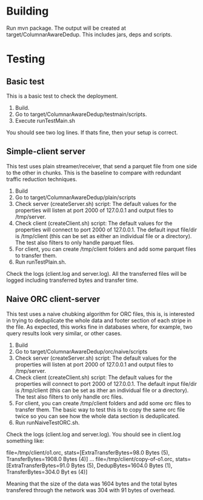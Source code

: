 # Building

Run mvn package. The output will be created at target/ColumnarAwareDedup. This includes jars, deps and scripts.

# Testing

## Basic test

This is a basic test to check the deployment.

1. Build.
2. Go to target/ColumnarAwareDedup/testmain/scripts.
3. Execute runTestMain.sh 

You should see two log lines. If thats fine, then your setup is correct.

## Simple-client server

This test uses plain streamer/receiver, that send a parquet file from one side to the other in chunks. This is the baseline 
to compare with redundant traffic reduction techniques.

1. Build
2. Go to target/ColumnarAwareDedup/plain/scripts
3. Check server (createServer.sh) script: The default values for the properties will listen at port 2000 of 127.0.0.1 and output 
files to /tmp/server.
4. Check client (createClient.sh) script: The default values for the properties will connect to port 2000 of 127.0.0.1. The default input 
file/dir is /tmp/client (this can be set as either an individual file or a directory). The test also filters to only handle parquet files.
5. For client, you can create /tmp/client folders and add some parquet files to transfer them.
6. Run runTestPlain.sh.

Check the logs (client.log and server.log). All the transferred files will be logged including transferred bytes and transfer time.

## Naive ORC client-server

This test uses a naive chubking algorithm for ORC files, this is, is interested in trying to deduplicate the whole data and footer section of each 
stripe in the file. As expected, this works fine in databases where, for example, two query results look very similar, or other cases.

1. Build
2. Go to target/ColumnarAwareDedup/orc/naive/scripts
3. Check server (createServer.sh) script: The default values for the properties will listen at port 2000 of 127.0.0.1 and output 
files to /tmp/server.
4. Check client (createClient.sh) script: The default values for the properties will connect to port 2000 of 127.0.0.1. The default input 
file/dir is /tmp/client (this can be set as ither an individual file or a directory). The test also filters to only handle orc files.
5. For client, you can create /tmp/client folders and add some orc files to transfer them. The basic way to test this is to copy the same
orc file twice so you can see how the whole data section is deduplicated.
6. Run runNaiveTestORC.sh.

Check the logs (client.log and server.log). You should see in client.log something like:


file=/tmp/client/o1.orc, stats=[ExtraTransferBytes=98.0 Bytes (5), TransferBytes=1908.0 Bytes (4)]
...
file=/tmp/client/copy-of-o1.orc, stats=[ExtraTransferBytes=91.0 Bytes (5), DedupBytes=1604.0 Bytes (1), TransferBytes=304.0 Byt
es (4)]

Meaning that the size of the data was 1604 bytes and the total bytes transfered through the network was 304 with 91 bytes of overhead.
